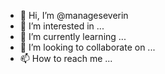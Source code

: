 - 👋 Hi, I’m @manageseverin
- 👀 I’m interested in ...
- 🌱 I’m currently learning ...
- 💞️ I’m looking to collaborate on ...
- 📫 How to reach me ...

<!---
manageseverin/manageseverin is a ✨ special ✨ repository because its `README.md` (this file) appears on your GitHub profile.
You can click the Preview link to take a look at your changes.
--->
